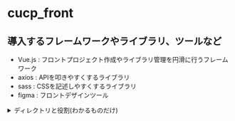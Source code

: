 # cucp_front

## 導入するフレームワークやライブラリ、ツールなど

- Vue.js   : フロントプロジェクト作成やライブラリ管理を円滑に行うフレームワーク
- axios    : APIを叩きやすくするライブラリ
- sass     : CSSを記述しやすくするライブラリ
- figma    : フロントデザインツール

<details><summary>ディレクトリと役割(わかるものだけ)</summary><div>

```dir
cucp_front
+ public             :
|  + favicon.ico     :
|  + index.html      :
+ src
|  + assets          :pngなどのファイルが置いてある
|  + components      :SpringBootやSwaggerなどのコンフィグクラスを格納する
|  + router
|  |  + index.js     :SPA(シングルページアプリケーション)の対象とするvueを設定する
|  + store
|  |   + index.js    :
|  + views           :SPAの対象となるコンテンツページたちをここに格納する
|  + App.vue         :共通ヘッダなど、全ページで読み込まれるコンテンツをこのファイルに記入する
|  + main.js         :このVueプロジェクト全体でインポートするライブラリを記述するなど、Thymeleafのlayout.htmlみたいな役割を担う
+ build.config.js    :
+ package.json       :SpringBootで言うところのgradle。プロジェクトの設定ファイル
+ package-lock.json  :SpringBootで言うところのgradlew。package.jsonの編集ミスなどのバージョン齟齬等のトラブルを防ぐ

```

</div></details>
